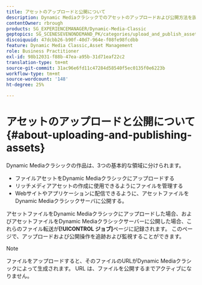 ```yaml
---
title: アセットのアップロードと公開について
description: Dynamic Mediaクラシックでのアセットのアップロードおよび公開方法を説明します。
contentOwner: rbrough
products: SG_EXPERIENCEMANAGER/Dynamic-Media-Classic
geptopics: SG_SCENESEVENONDEMAND_PK/categories/upload_and_publish_assets
discoiquuid: 47dcbb26-b90f-40d7-964e-f08fe98fcdbb
feature: Dynamic Media Classic,Asset Management
role: Business Practitioner
exl-id: 98b12031-f88b-47ea-a95b-31d71eaf22c2
translation-type: tm+mt
source-git-commit: 31ac96e6fd11c47284d58540f5ec0135f0e6223b
workflow-type: tm+mt
source-wordcount: '148'
ht-degree: 25%

---
```


# アセットのアップロードと公開について{#about-uploading-and-publishing-assets}

Dynamic Mediaクラシックの作品は、3つの基本的な領域に分けられます。

* ファイルアセットをDynamic Mediaクラシックにアップロードする
* リッチメディアアセットの作成に使用できるようにファイルを管理する
* Webサイトやアプリケーションに配信できるように、アセットファイルをDynamic Mediaクラシックサーバに公開する。

アセットファイルをDynamic Mediaクラシックにアップロードした場合、およびアセットファイルをDynamic Mediaクラシックサーバーに公開した場合、これらのファイル転送が&#x200B;**[!UICONTROL ジョブ]**&#x200B;ページに記録されます。 このページで、アップロードおよび公開操作を追跡および監視することができます。

>[!NOTE]
>
>ファイルをアップロードすると、そのファイルのURLがDynamic Mediaクラシックによって生成されます。 URL は、ファイルを公開するまでアクティブになりません。

<!-- >[!NOTE]
>
>A new Instant Publish feature was made available shortly after the release of Dynamic Media Classic 6.0. This feature, which publishes assets immediately with one step, is being rolled out gradually, replacing the **[!UICONTROL Mark for Publish]** functionality. Some users will continue to see the current interface and functionality for a while, until they are included in the rollout. In addition, some assets will continue to use the “Mark for Publish” process for a while after the rollout. -->
